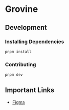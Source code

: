 # Grovine

## Development

### Installing Dependencies

```bash
pnpm install
```

### Contributing

```bash
pnpm dev
```

## Important Links

- [Figma](https://www.figma.com/design/hjWaYA2OhfOILMoFOYYuFh/Grovine-App-Design?node-id=3-3347&p=f&t=EPbmzfSurCoVhUik-0)
